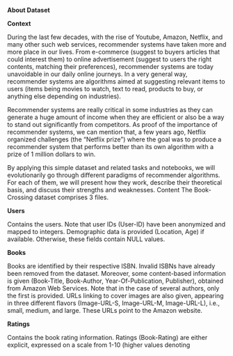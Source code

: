 **About Dataset**

**Context**

During the last few decades, with the rise of Youtube, Amazon, Netflix, and many other such web services, recommender systems have taken more and more place in our lives. From e-commerce (suggest to buyers articles that could interest them) to online advertisement (suggest to users the right contents, matching their preferences), recommender systems are today unavoidable in our daily online journeys.
In a very general way, recommender systems are algorithms aimed at suggesting relevant items to users (items being movies to watch, text to read, products to buy, or anything else depending on industries).

Recommender systems are really critical in some industries as they can generate a huge amount of income when they are efficient or also be a way to stand out significantly from competitors. As proof of the importance of recommender systems, we can mention that, a few years ago, Netflix organized challenges (the “Netflix prize”) where the goal was to produce a recommender system that performs better than its own algorithm with a prize of 1 million dollars to win.

By applying this simple dataset and related tasks and notebooks, we will evolutionarily go through different paradigms of recommender algorithms. For each of them, we will present how they work, describe their theoretical basis, and discuss their strengths and weaknesses.
Content
The Book-Crossing dataset comprises 3 files.

**Users**

Contains the users. Note that user IDs (User-ID) have been anonymized and mapped to integers. Demographic data is provided (Location, Age) if available. Otherwise, these fields contain NULL values.

**Books**

Books are identified by their respective ISBN. Invalid ISBNs have already been removed from the dataset. Moreover, some content-based information is given (Book-Title, Book-Author, Year-Of-Publication, Publisher), obtained from Amazon Web Services. Note that in the case of several authors, only the first is provided. URLs linking to cover images are also given, appearing in three different flavors (Image-URL-S, Image-URL-M, Image-URL-L), i.e., small, medium, and large. These URLs point to the Amazon website.

**Ratings**

Contains the book rating information. Ratings (Book-Rating) are either explicit, expressed on a scale from 1-10 (higher values denoting
